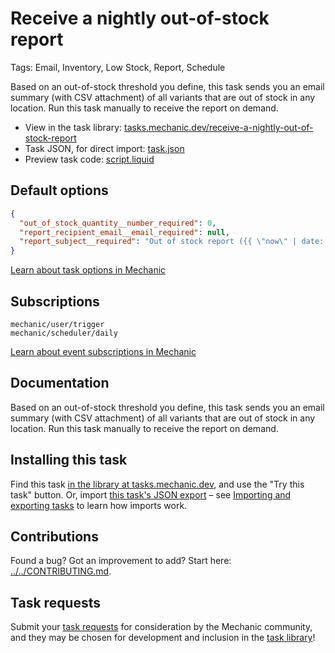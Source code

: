 # Receive a nightly out-of-stock report

Tags: Email, Inventory, Low Stock, Report, Schedule

Based on an out-of-stock threshold you define, this task sends you an email summary (with CSV attachment) of all variants that are out of stock in any location. Run this task manually to receive the report on demand.

* View in the task library: [tasks.mechanic.dev/receive-a-nightly-out-of-stock-report](https://tasks.mechanic.dev/receive-a-nightly-out-of-stock-report)
* Task JSON, for direct import: [task.json](../../tasks/receive-a-nightly-out-of-stock-report.json)
* Preview task code: [script.liquid](./script.liquid)

## Default options

```json
{
  "out_of_stock_quantity__number_required": 0,
  "report_recipient_email__email_required": null,
  "report_subject__required": "Out of stock report ({{ \"now\" | date: \"%Y-%m-%d\" }})"
}
```

[Learn about task options in Mechanic](https://learn.mechanic.dev/core/tasks/options)

## Subscriptions

```liquid
mechanic/user/trigger
mechanic/scheduler/daily
```

[Learn about event subscriptions in Mechanic](https://learn.mechanic.dev/core/tasks/subscriptions)

## Documentation

Based on an out-of-stock threshold you define, this task sends you an email summary (with CSV attachment) of all variants that are out of stock in any location. Run this task manually to receive the report on demand.

## Installing this task

Find this task [in the library at tasks.mechanic.dev](https://tasks.mechanic.dev/receive-a-nightly-out-of-stock-report), and use the "Try this task" button. Or, import [this task's JSON export](../../tasks/receive-a-nightly-out-of-stock-report.json) – see [Importing and exporting tasks](https://learn.mechanic.dev/core/tasks/import-and-export) to learn how imports work.

## Contributions

Found a bug? Got an improvement to add? Start here: [../../CONTRIBUTING.md](../../CONTRIBUTING.md).

## Task requests

Submit your [task requests](https://mechanic.canny.io/task-requests) for consideration by the Mechanic community, and they may be chosen for development and inclusion in the [task library](https://tasks.mechanic.dev/)!
